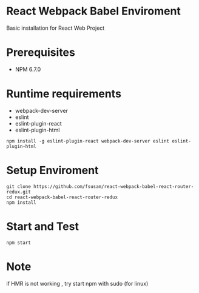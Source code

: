 # React Webpack Babel Enviroment
Basic installation for React Web Project

# Prerequisites
- NPM 6.7.0

# Runtime requirements
- webpack-dev-server
- eslint
- eslint-plugin-react
- eslint-plugin-html
```
npm install -g eslint-plugin-react webpack-dev-server eslint eslint-plugin-html
```

# Setup Enviroment

```
git clone https://github.com/fsusam/react-webpack-babel-react-router-redux.git
cd react-webpack-babel-react-router-redux
npm install
```

# Start and Test
```
npm start
```

# Note
if HMR is not working , try start npm with sudo (for linux)



